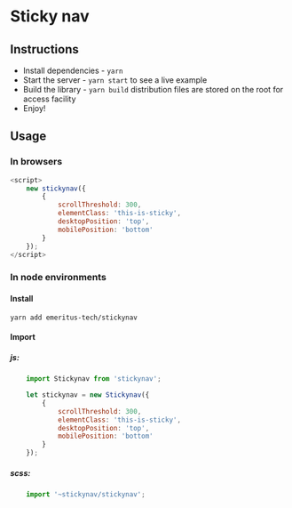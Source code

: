 # Sticky nav

## Instructions
* Install dependencies - `yarn`
* Start the server - `yarn start` to see a live example
* Build the library - `yarn build` distribution files are stored on the root for access facility
* Enjoy!

## Usage

### In browsers
```javascript
<script>
    new stickynav({
        { 
            scrollThreshold: 300, 
            elementClass: 'this-is-sticky', 
            desktopPosition: 'top',
            mobilePosition: 'bottom'
        }
    });
</script>
```

### In node environments

#### Install
`yarn add emeritus-tech/stickynav`

#### Import

##### js:
```javascript
    import Stickynav from 'stickynav';

    let stickynav = new Stickynav({
        { 
            scrollThreshold: 300, 
            elementClass: 'this-is-sticky', 
            desktopPosition: 'top',
            mobilePosition: 'bottom'
        }
    });
```

##### scss:
```javascript
    import '~stickynav/stickynav';
```

